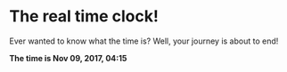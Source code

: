 # The real time clock!

Ever wanted to know what the time is? Well, your journey is about to end!

**The time is Nov 09, 2017, 04:15**
